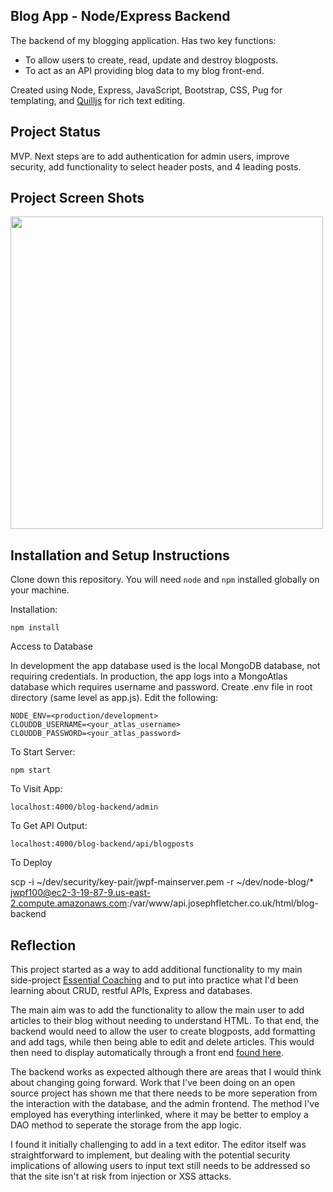 ## Blog App - Node/Express Backend

The backend of my blogging application. Has two key functions:

- To allow users to create, read, update and destroy blogposts.
- To act as an API providing blog data to my blog front-end.

Created using Node, Express, JavaScript, Bootstrap, CSS, Pug for templating, and [Quilljs](https://quilljs.com/) for rich text editing.

## Project Status

MVP. Next steps are to add authentication for admin users, improve security, add functionality to select header posts, and 4 leading posts.

## Project Screen Shots

<img src="https://user-images.githubusercontent.com/64267174/106020061-418f6700-60bb-11eb-9d43-a048c59d3e09.png" width="500">

## Installation and Setup Instructions

Clone down this repository. You will need `node` and `npm` installed globally on your machine.

Installation:

`npm install`

Access to Database

In development the app database used is the local MongoDB database, not requiring credentials. In production, the app logs into a MongoAtlas database which requires username and password.
Create .env file in root directory (same level as app.js).
Edit the following:

```
NODE_ENV=<production/development>
CLOUDDB_USERNAME=<your_atlas_username>
CLOUDDB_PASSWORD=<your_atlas_password>
```

To Start Server:

`npm start`

To Visit App:

`localhost:4000/blog-backend/admin`

To Get API Output:

`localhost:4000/blog-backend/api/blogposts`

To Deploy

scp -i ~/dev/security/key-pair/jwpf-mainserver.pem -r ~/dev/node-blog/\* jwpf100@ec2-3-19-87-9.us-east-2.compute.amazonaws.com:/var/www/api.josephfletcher.co.uk/html/blog-backend

## Reflection

This project started as a way to add additional functionality to my main side-project [Essential Coaching](https://essentialcoaching.co.uk) and to put into practice what I'd been learning about CRUD, restful APIs, Express and databases.

The main aim was to add the functionality to allow the main user to add articles to their blog without needing to understand HTML. To that end, the backend would need to allow the user to create blogposts, add formatting and add tags, while then being able to edit and delete articles. This would then need to display automatically through a front end [found here](https://github.com/jwpf100/node-blog-frontend).

The backend works as expected although there are areas that I would think about changing going forward. Work that I've been doing on an open source project has shown me that there needs to be more seperation from the interaction with the database, and the admin frontend. The method I've employed has everything interlinked, where it may be better to employ a DAO method to seperate the storage from the app logic.

I found it initially challenging to add in a text editor. The editor itself was straightforward to implement, but dealing with the potential security implications of allowing users to input text still needs to be addressed so that the site isn't at risk from injection or XSS attacks.

